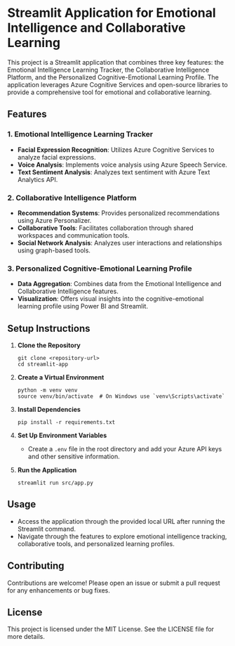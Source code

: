 # Streamlit Application for Emotional Intelligence and Collaborative Learning

This project is a Streamlit application that combines three key features: the Emotional Intelligence Learning Tracker, the Collaborative Intelligence Platform, and the Personalized Cognitive-Emotional Learning Profile. The application leverages Azure Cognitive Services and open-source libraries to provide a comprehensive tool for emotional and collaborative learning.

## Features

### 1. Emotional Intelligence Learning Tracker
- **Facial Expression Recognition**: Utilizes Azure Cognitive Services to analyze facial expressions.
- **Voice Analysis**: Implements voice analysis using Azure Speech Service.
- **Text Sentiment Analysis**: Analyzes text sentiment with Azure Text Analytics API.

### 2. Collaborative Intelligence Platform
- **Recommendation Systems**: Provides personalized recommendations using Azure Personalizer.
- **Collaborative Tools**: Facilitates collaboration through shared workspaces and communication tools.
- **Social Network Analysis**: Analyzes user interactions and relationships using graph-based tools.

### 3. Personalized Cognitive-Emotional Learning Profile
- **Data Aggregation**: Combines data from the Emotional Intelligence and Collaborative Intelligence features.
- **Visualization**: Offers visual insights into the cognitive-emotional learning profile using Power BI and Streamlit.

## Setup Instructions

1. **Clone the Repository**
   ```
   git clone <repository-url>
   cd streamlit-app
   ```

2. **Create a Virtual Environment**
   ```
   python -m venv venv
   source venv/bin/activate  # On Windows use `venv\Scripts\activate`
   ```

3. **Install Dependencies**
   ```
   pip install -r requirements.txt
   ```

4. **Set Up Environment Variables**
   - Create a `.env` file in the root directory and add your Azure API keys and other sensitive information.

5. **Run the Application**
   ```
   streamlit run src/app.py
   ```

## Usage

- Access the application through the provided local URL after running the Streamlit command.
- Navigate through the features to explore emotional intelligence tracking, collaborative tools, and personalized learning profiles.

## Contributing

Contributions are welcome! Please open an issue or submit a pull request for any enhancements or bug fixes.

## License

This project is licensed under the MIT License. See the LICENSE file for more details.